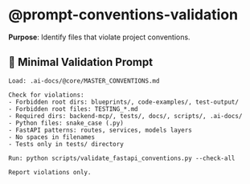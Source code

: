 # @prompt-conventions-validation

**Purpose**: Identify files that violate project conventions.

## 🎯 Minimal Validation Prompt

```
Load: .ai-docs/@core/MASTER_CONVENTIONS.md

Check for violations:
- Forbidden root dirs: blueprints/, code-examples/, test-output/
- Forbidden root files: TESTING_*.md
- Required dirs: backend-mcp/, tests/, docs/, scripts/, .ai-docs/
- Python files: snake_case (.py)
- FastAPI patterns: routes, services, models layers
- No spaces in filenames
- Tests only in tests/ directory

Run: python scripts/validate_fastapi_conventions.py --check-all

Report violations only.
```
